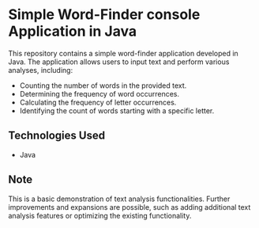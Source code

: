 # Simple Word-Finder console Application in Java

This repository contains a simple word-finder application developed in Java. The application allows users to input text and perform various analyses, including:

- Counting the number of words in the provided text.
- Determining the frequency of word occurrences.
- Calculating the frequency of letter occurrences.
- Identifying the count of words starting with a specific letter.

## Technologies Used

- Java

## Note

This is a basic demonstration of text analysis functionalities. Further improvements and expansions are possible, such as adding additional text analysis features or optimizing the existing functionality.

